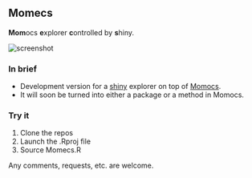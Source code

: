 
## Momecs
**Mom**ocs **e**xplorer **c**ontrolled by **s**hiny.

![screenshot](https://github.com/vbonhomme/Momecs/blob/master/screenshot.jpg)
### In brief

* Development version for a [shiny](http://shiny.rstudio.com/) explorer on top of [Momocs](https://github.com/vbonhomme/Momocs/).
* It will soon be turned into either a package or a method in Momocs.

### Try it
1. Clone the repos
1. Launch the .Rproj file
1. Source Momecs.R

Any comments, requests, etc. are welcome.








